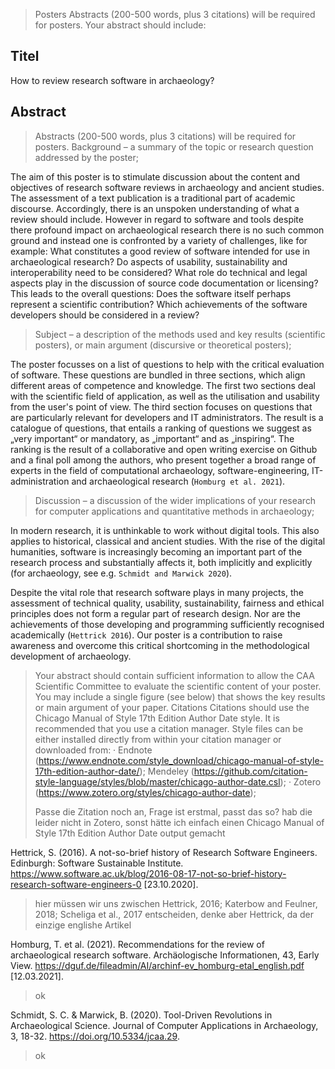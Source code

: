 > Posters
> 	Abstracts (200-500 words, plus 3 citations) will be required for posters. Your abstract should include:

## Titel

How to review research software in archaeology?

## Abstract

> Abstracts (200-500 words, plus 3 citations) will be required for posters.
> Background – a summary of the topic or research question addressed by the poster;

The aim of this poster is to stimulate discussion about the content and objectives of research software reviews in archaeology and ancient studies. The assessment of a text publication is a traditional part of academic discourse. Accordingly, there is an unspoken understanding of what a review should include. However in regard to software and tools despite there profound impact on archaeological research there is no such common ground and instead one is confronted by a variety of challenges, like for example: What constitutes a good review of software intended for use in archaeological research? Do aspects of usability, sustainability and interoperability need to be considered? What role do technical and legal aspects play in the discussion of source code documentation or licensing? This leads to the overall questions: Does the software itself perhaps represent a scientific contribution? Which achievements of the software developers should be considered in a review?

> Subject – a description of the methods used and key results (scientific posters), or main argument (discursive or theoretical posters);

The poster focusses on a list of questions to help with the critical evaluation of software. These questions are bundled in three sections, which align different areas of competence and knowledge. The first two sections deal with the scientific field of application, as well as the utilisation and usability from the user's point of view. The third section focuses on questions that are particularly relevant for developers and IT administrators. The result is a catalogue of questions, that entails a ranking of questions we suggest as „very important“ or mandatory, as „important“ and as „inspiring“. The ranking is the result of a collaborative and open writing exercise on Github and a final poll among the authors, who present together a broad range of experts in the field of computational archaeology, software-engineering, IT-administration and archaeological research (`Homburg et al. 2021`).

> Discussion – a discussion of the wider implications of your research for computer applications and quantitative methods in archaeology;

In modern research, it is unthinkable to work without digital tools. This also applies to historical, classical and ancient studies. With the rise of the digital humanities, software is increasingly becoming an important part of the research process and substantially affects it, both implicitly and explicitly (for archaeology, see e.g. `Schmidt and Marwick 2020`).

Despite the vital role that research software plays in many projects, the assessment of technical quality, usability, sustainability, fairness and ethical principles does not form a regular part of research design. Nor are the achievements of those developing and programming sufficiently recognised academically (`Hettrick 2016`). Our poster is a contribution to raise awareness and overcome this critical shortcoming in the methodological development of archaeology.

> Your abstract should contain sufficient information to allow the CAA Scientific Committee to evaluate the scientific content of your poster. You may include a single figure (see below) that shows the key results or main argument of your paper.
> Citations
> Citations should use the Chicago Manual of Style 17th Edition Author Date style. It is recommended that you use a citation manager. Style files can be either installed directly from within your citation manager or downloaded from: · Endnote (<https://www.endnote.com/style_download/chicago-manual-of-style-17th-edition-author-date/>); Mendeley (<https://github.com/citation-style-language/styles/blob/master/chicago-author-date.csl>); · Zotero (<https://www.zotero.org/styles/chicago-author-date>);
>
> Passe die Zitation noch an, Frage ist erstmal, passt das so?
> hab die leider nicht in Zotero, sonst hätte ich einfach einen Chicago Manual of Style 17th Edition Author Date output gemacht

Hettrick, S. (2016). A not-so-brief history of Research Software Engineers. Edinburgh: Software Sustainable Institute. <https://www.software.ac.uk/blog/2016-08-17-not-so-brief-history-research-software-engineers-0> [23.10.2020].

> hier müssen wir uns zwischen Hettrick, 2016; Katerbow and Feulner, 2018; Scheliga et al., 2017 entscheiden, denke aber Hettrick, da der einzige englishe Artikel

Homburg, T. et al. (2021). Recommendations for the review of archaeological research software. Archäologische Informationen, 43, Early View. <https://dguf.de/fileadmin/AI/archinf-ev_homburg-etal_english.pdf> [12.03.2021].

> ok

Schmidt, S. C. & Marwick, B. (2020). Tool-Driven Revolutions in Archaeological Science. Journal of Computer Applications in Archaeology, 3, 18-32. <https://doi.org/10.5334/jcaa.29>.

> ok
